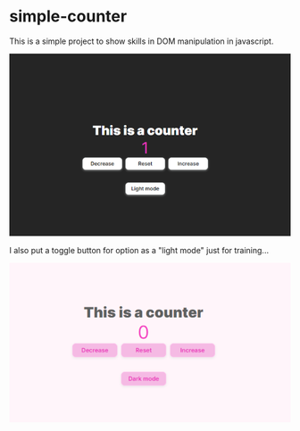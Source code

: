 # simple-counter

This is a simple project to show skills in DOM manipulation in javascript.

![Alt text](simple-counter.png?raw=true "Title")

I also put a toggle button for option as a "light mode"
just for training...

![Alt text](light-mode.png?raw=true "Title")
